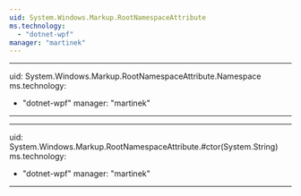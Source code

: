 ```yaml
---
uid: System.Windows.Markup.RootNamespaceAttribute
ms.technology: 
  - "dotnet-wpf"
manager: "martinek"
---
```


---
uid: System.Windows.Markup.RootNamespaceAttribute.Namespace
ms.technology: 
  - "dotnet-wpf"
manager: "martinek"
---

---
uid: System.Windows.Markup.RootNamespaceAttribute.#ctor(System.String)
ms.technology: 
  - "dotnet-wpf"
manager: "martinek"
---
